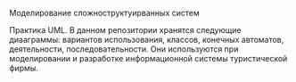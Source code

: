 Моделирование сложноструктуирванных систем

Практика UML. В данном репозитории хранятся следующие диааграммы: вариантов использования, классов, конечных автоматов, деятельности, последовательности. Они используются при моделировании и разработке информационной системы туристической фирмы.
